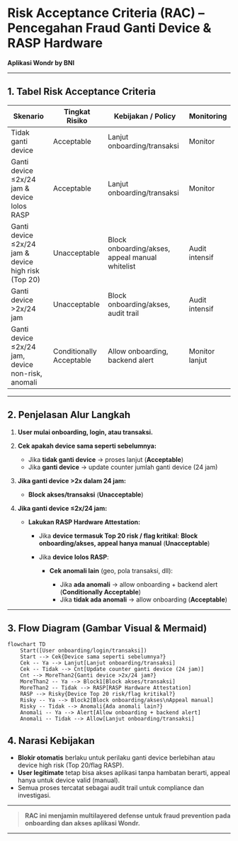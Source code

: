 # Risk Acceptance Criteria (RAC) – Pencegahan Fraud Ganti Device & RASP Hardware

**Aplikasi Wondr by BNI**

---

## 1. Tabel Risk Acceptance Criteria

| Skenario                                            | Tingkat Risiko           | Kebijakan / Policy                              | Monitoring     |
| --------------------------------------------------- | ------------------------ | ----------------------------------------------- | -------------- |
| Tidak ganti device                                  | Acceptable               | Lanjut onboarding/transaksi                     | Monitor        |
| Ganti device ≤2x/24 jam & device lolos RASP         | Acceptable               | Lanjut onboarding/transaksi                     | Monitor        |
| Ganti device ≤2x/24 jam & device high risk (Top 20) | Unacceptable             | Block onboarding/akses, appeal manual whitelist | Audit intensif |
| Ganti device >2x/24 jam                             | Unacceptable             | Block onboarding/akses, audit trail             | Audit intensif |
| Ganti device ≤2x/24 jam, device non-risk, anomali   | Conditionally Acceptable | Allow onboarding, backend alert                 | Monitor lanjut |

---

## 2. Penjelasan Alur Langkah

1. **User mulai onboarding, login, atau transaksi.**
2. **Cek apakah device sama seperti sebelumnya:**

   * Jika **tidak ganti device** → proses lanjut (**Acceptable**)
   * Jika **ganti device** → update counter jumlah ganti device (24 jam)
3. **Jika ganti device >2x dalam 24 jam:**

   * **Block akses/transaksi** (**Unacceptable**)
4. **Jika ganti device ≤2x/24 jam:**

   * **Lakukan RASP Hardware Attestation:**

     * Jika **device termasuk Top 20 risk / flag kritikal**:
       **Block onboarding/akses, appeal hanya manual** (**Unacceptable**)
     * Jika **device lolos RASP**:

       * **Cek anomali lain** (geo, pola transaksi, dll):

         * Jika **ada anomali** → allow onboarding + backend alert (**Conditionally Acceptable**)
         * Jika **tidak ada anomali** → allow onboarding (**Acceptable**)

---

## 3. Flow Diagram (Gambar Visual & Mermaid)

```
flowchart TD
    Start([User onboarding/login/transaksi])
    Start --> Cek{Device sama seperti sebelumnya?}
    Cek -- Ya --> Lanjut[Lanjut onboarding/transaksi]
    Cek -- Tidak --> Cnt[Update counter ganti device (24 jam)]
    Cnt --> MoreThan2{Ganti device >2x/24 jam?}
    MoreThan2 -- Ya --> Block1[Block akses/transaksi]
    MoreThan2 -- Tidak --> RASP[RASP Hardware Attestation]
    RASP --> Risky{Device Top 20 risk/flag kritikal?}
    Risky -- Ya --> Block2[Block onboarding/akses\nAppeal manual]
    Risky -- Tidak --> Anomali{Ada anomali lain?}
    Anomali -- Ya --> Alert[Allow onboarding + backend alert]
    Anomali -- Tidak --> Allow[Lanjut onboarding/transaksi]

```

## 4. Narasi Kebijakan

* **Blokir otomatis** berlaku untuk perilaku ganti device berlebihan atau device high risk (Top 20/flag RASP).
* **User legitimate** tetap bisa akses aplikasi tanpa hambatan berarti, appeal hanya untuk device valid (manual).
* Semua proses tercatat sebagai audit trail untuk compliance dan investigasi.

---

> **RAC ini menjamin multilayered defense untuk fraud prevention pada onboarding dan akses aplikasi Wondr.**

---
